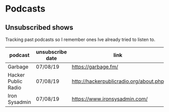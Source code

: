 # Podcasts

## Unsubscribed shows

Tracking past podcasts so I remember ones Ive already tried to listen to.

podcast | unsubscribe date | link | reason
--- | --- | --- | ---
Garbage | 07/08/19 | https://garbage.fm/ | dead
Hacker Public Radio | 07/08/19 | http://hackerpublicradio.org/about.php | content irrelative
Iron Sysadmin | 07/08/19 | https://www.ironsysadmin.com/ | content irrelevant
